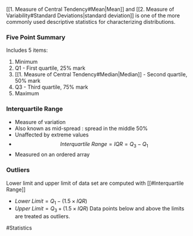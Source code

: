 [[1. Measure of Central Tendency#Mean|Mean]] and [[2. Measure of Variability#Standard Deviations|standard deviation]] is one of the more commonly used descriptive statistics for characterizing distributions.

### Five Point Summary
Includes 5 items:
1. Minimum
2. Q1 - First quartile, 25% mark
3. [[1. Measure of Central Tendency#Median|Median]] - Second quartile, 50% mark
4. Q3 - Third quartile, 75% mark
5. Maximum

### Interquartile Range
* Measure of variation
* Also known as mid-spread : spread in the middle 50%
* Unaffected by extreme values
* $$Interquartile\ Range = IQR = Q_3 - Q_1$$
* Measured on an ordered array

### Outliers
Lower limit and upper limit of data set are computed with [[#Interquartile Range]]
* $Lower\ Limit = Q_1 - (1.5 \times IQR)$
* $Upper\ Limit = Q_3 + (1.5 \times IQR)$
Data points below and above the limits are treated as outliers.

#Statistics